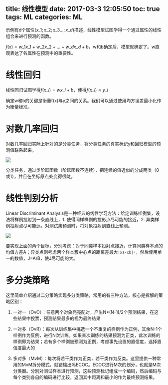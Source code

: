 title: 线性模型
date: 2017-03-3 12:05:50
toc: true
tags: ML
categories: ML
---

示例有d个属性$(x\_1 ; x\_2 ; x\_3... ; x\_d)$描述，线性模型试图学得一个通过属性的线性组合来进行预测的函数。

$f(x)=w\_1x\_1+w\_2x\_2+...+w\_dx\_d+b$，w和b确定后，模型就确定了。w直观表达了各属性在预测中的重要性。

# 线性回归 #

线性回归试图学得$f(x\_i)=wx\_i+b$，使得$f(x\_i) \approx y\_i$
<!--more-->

确定w和b的关键是衡量f(x)与y之间的关系。我们可以通过使用均方误差最小化作为衡量标准。

# 对数几率回归 #

对数几率回归实际上针对的是分类任务，将分类任务的真实标记y和回归模型的预测值联系起来。

![](http://peihao.space/img/article/ml/ml-intro3-1.jpg)

分类任务，通过类阶跃函数（阶跃函数不连续），把连续的值近似的分成两类（0或1），并且在坐标原点处变得很陡。


# 线性判别分析 #

Linear Discriminant Analysis是一种经典的线性学习方法：给定训练样例集，设法将样例投射到一条直线上，1. 使得同样样例的投影点尽可能的接近，2. 异类样例投射点尽可能远。对测试集预测时，将对象投射到直线上预测。

![](http://peihao.space/img/article/ml/ml-intro3-2.png)

要实现上面的两个目标，分别考虑：对于同类样本投射点接近，计算同类样本点的均值方差A；异类点则考虑两个样本簇中心点的距离差最大`|xa-xb|²`，然后使用单一的数值，J=A/B，使J尽可能的大。

# 多分类策略 #

这里简单介绍通过二分策略实现多分类策略，常用的有三种方法，核心是拆解的策略区别：

1. 一对一（OvO）：任意两个对象亮亮配对，产生N*(N-1)/2个预测结果，在这些结果中投票，预测结果最多的视为最终结果

2. 一对多（OvR）：每次从训练集中挑选一个不重复的样例作为正例，其余N-1个样例作为反例，进行N次训练。如果某次训练的结果预测为正类，此次训练的样例即为结果；若有多个样例被预测为正例，考虑事先设置的置信度，选择置信度最大的

3. 多对多（MvM）：每次将若干类作为正类，若干类作为反类。这里提供一种常用的MvM拆分模式，就错输出吗ECOC。ECOC进行M次的划分，也就是M次分类器。分别对测试样本进行预测，这些预测标记组成一个编码，然后编码与每个类别各自的编码进行比较，返回其中距离和最小的作为最终预测结果。
